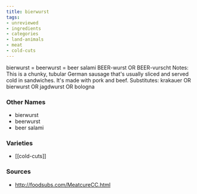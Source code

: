 ```yaml
---
title: bierwurst
tags:
- unreviewed
- ingredients
- categories
- land-animals
- meat
- cold-cuts
---
```

bierwurst = beerwurst = beer salami BEER-wurst OR BEER-vurscht Notes: This is a chunky, tubular German sausage that's usually sliced and served cold in sandwiches. It's made with pork and beef. Substitutes: krakauer OR bierwurst OR jagdwurst OR bologna

### Other Names

* bierwurst
* beerwurst
* beer salami

### Varieties

* [[cold-cuts]]

### Sources
* http://foodsubs.com/MeatcureCC.html
